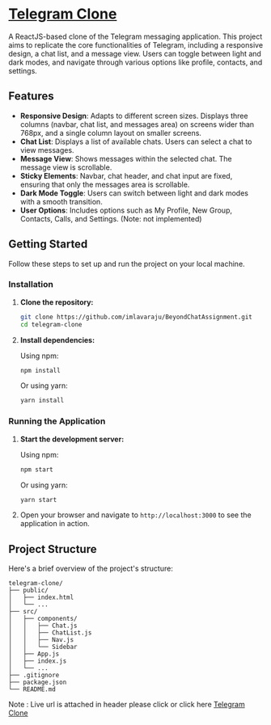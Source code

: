 # [Telegram Clone](https://beyond-chats-assignment.vercel.app/)

A ReactJS-based clone of the Telegram messaging application. This project aims to replicate the core functionalities of Telegram, including a responsive design, a chat list, and a message view. Users can toggle between light and dark modes, and navigate through various options like profile, contacts, and settings.

## Features

- **Responsive Design**: Adapts to different screen sizes. Displays three columns (navbar, chat list, and messages area) on screens wider than 768px, and a single column layout on smaller screens.
- **Chat List**: Displays a list of available chats. Users can select a chat to view messages.
- **Message View**: Shows messages within the selected chat. The message view is scrollable.
- **Sticky Elements**: Navbar, chat header, and chat input are fixed, ensuring that only the messages area is scrollable.
- **Dark Mode Toggle**: Users can switch between light and dark modes with a smooth transition.
- **User Options**: Includes options such as My Profile, New Group, Contacts, Calls, and Settings. (Note: not implemented)

## Getting Started

Follow these steps to set up and run the project on your local machine.


### Installation

1. **Clone the repository:**

   ```bash
   git clone https://github.com/imlavaraju/BeyondChatAssignment.git
   cd telegram-clone
   ```

2. **Install dependencies:**

   Using npm:

   ```bash
   npm install
   ```

   Or using yarn:

   ```bash
   yarn install
   ```

### Running the Application

1. **Start the development server:**

   Using npm:

   ```bash
   npm start
   ```

   Or using yarn:

   ```bash
   yarn start
   ```

2. Open your browser and navigate to `http://localhost:3000` to see the application in action.

## Project Structure

Here's a brief overview of the project's structure:

```
telegram-clone/
├── public/
│   ├── index.html
│   └── ...
├── src/
│   ├── components/
│   │   ├── Chat.js
│   │   ├── ChatList.js
│   │   ├── Nav.js
│   │   └── Sidebar
│   ├── App.js
│   ├── index.js
│   └── ...
├── .gitignore
├── package.json
└── README.md
```

Note : Live url is attached in header please click or click here [Telegram Clone](https://beyond-chats-assignment.vercel.app/)
